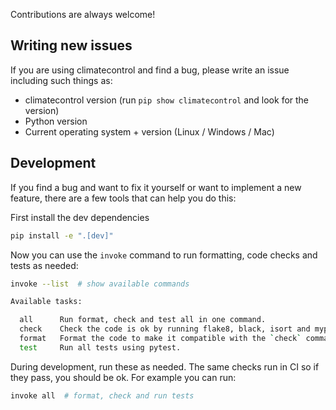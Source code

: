Contributions are always welcome!

Writing new issues
------------------

If you are using climatecontrol and find a
bug, please write an issue including such things as:

* climatecontrol version (run `pip show climatecontrol` and look for the version)
* Python version
* Current operating system + version (Linux / Windows / Mac)

Development
-----------

If you find a bug and want to fix it yourself or want to implement a new
feature, there are a few tools that can help you do this:

First install the dev dependencies

```sh
pip install -e ".[dev]"
```

Now you can use the `invoke` command to run formatting, code checks and tests as needed:

```sh
invoke --list  # show available commands

Available tasks:

  all      Run format, check and test all in one command.
  check    Check the code is ok by running flake8, black, isort and mypy.
  format   Format the code to make it compatible with the `check` command.
  test     Run all tests using pytest.
```

During development, run these as needed.  The same checks run in CI so if they
pass, you should be ok.  For example you can run:

```sh
invoke all  # format, check and run tests
```
